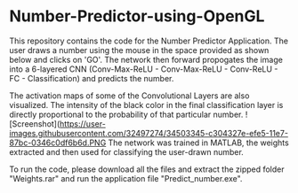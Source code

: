 # Number-Predictor-using-OpenGL

This repository contains the code for the Number Predictor Application. 
The user draws a number using the mouse in the space provided as shown below and clicks on 'GO'. The network then forward propogates the image into a 6-layered CNN (Conv-Max-ReLU - Conv-Max-ReLU - Conv-ReLU - FC - Classification) and predicts the number. 

The activation maps of some of the Convolutional Layers are also visualized. The intensity of the black color in the final classification layer is directly proportional to the probability of that particular number.
![Screenshot](https://user-images.githubusercontent.com/32497274/34503345-c304327e-efe5-11e7-87bc-0346c0df6b6d.PNG
The network was trained in MATLAB, the weights extracted and then used for classifying the user-drawn number.

To run the code, please download all the files and extract the zipped folder "Weights.rar" and run the application file "Predict_number.exe".
